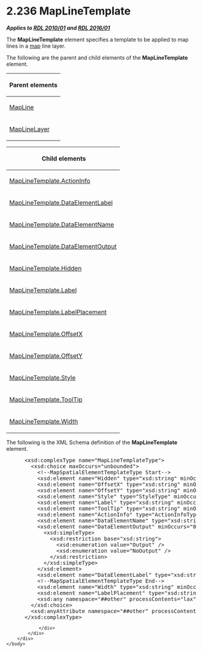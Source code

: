 <html dir="LTR" xmlns:mshelp="http://msdn.microsoft.com/mshelp" xmlns:ddue="http://ddue.schemas.microsoft.com/authoring/2003/5" xmlns:xlink="http://www.w3.org/1999/xlink" xmlns:tool="http://www.microsoft.com/tooltip">
    <head>
        <meta http-equiv="Content-Type" content="text/html; CHARSET=utf-8"></meta>
        <meta name="save" content="history"></meta>
        <title>2.236 MapLineTemplate</title>
        <xml>
            <mshelp:toctitle title="2.236 MapLineTemplate"></mshelp:toctitle>
            <mshelp:rltitle title="[MS-RDL]: MapLineTemplate"></mshelp:rltitle>
            <mshelp:keyword index="A" term="37e2d016-be53-44eb-a5ae-5a01d6400909"></mshelp:keyword>
            <mshelp:attr name="DCSext.ContentType" value="open specification"></mshelp:attr>
            <mshelp:attr name="AssetID" value="37e2d016-be53-44eb-a5ae-5a01d6400909"></mshelp:attr>
            <mshelp:attr name="TopicType" value="kbRef"></mshelp:attr>
            <mshelp:attr name="DCSext.Title" value="[MS-RDL]: MapLineTemplate" />
        </xml>
    </head>
    <body>
        <div id="header">
            <h1 class="heading">2.236 MapLineTemplate</h1>
        </div>
        <div id="mainSection">
            <div id="mainBody">
                <div id="allHistory" class="saveHistory"></div>
                <div id="sectionSection0" class="section" name="collapseableSection">
                    

<p><b><i>Applies to </i></b><a href="3428e690-a348-4ec7-8a6a-8efb42d2cdee.html"><b><i>RDL 2010/01</i></b></a><b><i>
and </i></b><a href="52ce3983-2bfc-4e72-9359-42aaf5fe4509.html"><b><i>RDL 2016/01</i></b></a></p>

<p>The <b>MapLineTemplate</b> element specifies a template to
be applied to map lines in a <a href="b2482b3f-74ab-4ca8-a9e5-c07955011743.html#gt_173464f7-c0e8-4181-941a-f7df6725be5a">map</a>
line layer.</p>

<p>The following are the parent and child elements of the <b>MapLineTemplate</b>
element.</p>

<table>
 <thead>
  <tr>
   <th>
   <p>Parent elements</p>
   </th>
  </tr>
 </thead>
 <tr>
  <td>
  <p><a href="848562bc-c49f-443c-8002-ae8d395f9fde.html">MapLine</a></p>
  </td>
 </tr>
 <tr>
  <td>
  <p><a href="8681b1dc-d73e-4d35-b4fa-f7f459d4a304.html">MapLineLayer</a></p>
  </td>
 </tr>
</table>

<p> </p>

<table>
 <thead>
  <tr>
   <th>
   <p> Child elements</p>
   </th>
  </tr>
 </thead>
 <tr>
  <td>
  <p><a href="5ab51cf5-fa4f-4742-8db5-91f7a517cc50.html">MapLineTemplate.ActionInfo</a></p>
  </td>
 </tr>
 <tr>
  <td>
  <p><a href="41d34ea2-606e-4e5a-86f4-220afd3c65d6.html">MapLineTemplate.DataElementLabel</a></p>
  </td>
 </tr>
 <tr>
  <td>
  <p><a href="2c46282c-51a3-4ab3-be7b-42d79c8a7a3d.html">MapLineTemplate.DataElementName</a></p>
  </td>
 </tr>
 <tr>
  <td>
  <p><a href="594d219f-d20c-4ae1-90d5-5445e29e03e1.html">MapLineTemplate.DataElementOutput</a></p>
  </td>
 </tr>
 <tr>
  <td>
  <p><a href="81f42d9e-5b8d-4a1e-b454-0644089cfeb1.html">MapLineTemplate.Hidden</a></p>
  </td>
 </tr>
 <tr>
  <td>
  <p><a href="79987dab-fc00-40ce-bfa7-3f727478b241.html">MapLineTemplate.Label</a></p>
  </td>
 </tr>
 <tr>
  <td>
  <p><a href="2f5bc224-293f-481b-84d2-b885cb1ab33a.html">MapLineTemplate.LabelPlacement</a></p>
  </td>
 </tr>
 <tr>
  <td>
  <p><a href="a14d4995-4949-404b-99c6-e51e70671569.html">MapLineTemplate.OffsetX</a></p>
  </td>
 </tr>
 <tr>
  <td>
  <p><a href="86d43161-0eff-42c5-b2ce-e23d76286944.html">MapLineTemplate.OffsetY</a></p>
  </td>
 </tr>
 <tr>
  <td>
  <p><a href="2635ee1b-d96a-4027-8737-30a780092e91.html">MapLineTemplate.Style</a></p>
  </td>
 </tr>
 <tr>
  <td>
  <p><a href="c6b54e87-d95c-4bf3-bcec-5171be36e411.html">MapLineTemplate.ToolTip</a></p>
  </td>
 </tr>
 <tr>
  <td>
  <p><a href="b716b6cd-bb27-4832-8a2e-0fdfb0f148ab.html">MapLineTemplate.Width</a></p>
  </td>
 </tr>
</table>

<p>The following is the XML Schema definition of the <b>MapLineTemplate</b>
element.           </p>

<dl>
<dd>
<div><pre> &lt;xsd:complexType name=&quot;MapLineTemplateType&quot;&gt;
   &lt;xsd:choice maxOccurs=&quot;unbounded&quot;&gt;
     &lt;!--MapSpatialElementTemplateType Start--&gt;
     &lt;xsd:element name=&quot;Hidden&quot; type=&quot;xsd:string&quot; minOccurs=&quot;0&quot; /&gt;
     &lt;xsd:element name=&quot;OffsetX&quot; type=&quot;xsd:string&quot; minOccurs=&quot;0&quot; /&gt;
     &lt;xsd:element name=&quot;OffsetY&quot; type=&quot;xsd:string&quot; minOccurs=&quot;0&quot; /&gt;
     &lt;xsd:element name=&quot;Style&quot; type=&quot;StyleType&quot; minOccurs=&quot;0&quot; /&gt;
     &lt;xsd:element name=&quot;Label&quot; type=&quot;xsd:string&quot; minOccurs=&quot;0&quot; /&gt;
     &lt;xsd:element name=&quot;ToolTip&quot; type=&quot;xsd:string&quot; minOccurs=&quot;0&quot; /&gt;
     &lt;xsd:element name=&quot;ActionInfo&quot; type=&quot;ActionInfoType&quot; minOccurs=&quot;0&quot; /&gt;
     &lt;xsd:element name=&quot;DataElementName&quot; type=&quot;xsd:string&quot; minOccurs=&quot;0&quot; /&gt;
     &lt;xsd:element name=&quot;DataElementOutput&quot; minOccurs=&quot;0&quot;&gt;
       &lt;xsd:simpleType&gt;
         &lt;xsd:restriction base=&quot;xsd:string&quot;&gt;
           &lt;xsd:enumeration value=&quot;Output&quot; /&gt;
           &lt;xsd:enumeration value=&quot;NoOutput&quot; /&gt;
         &lt;/xsd:restriction&gt;
       &lt;/xsd:simpleType&gt;
     &lt;/xsd:element&gt;
     &lt;xsd:element name=&quot;DataElementLabel&quot; type=&quot;xsd:string&quot; minOccurs=&quot;0&quot; /&gt;
     &lt;!--MapSpatialElementTemplateType End--&gt;
     &lt;xsd:element name=&quot;Width&quot; type=&quot;xsd:string&quot; minOccurs=&quot;0&quot; /&gt;
     &lt;xsd:element name=&quot;LabelPlacement&quot; type=&quot;xsd:string&quot; minOccurs=&quot;0&quot; /&gt;
     &lt;xsd:any namespace=&quot;##other&quot; processContents=&quot;lax&quot; /&gt;
   &lt;/xsd:choice&gt;
   &lt;xsd:anyAttribute namespace=&quot;##other&quot; processContents=&quot;lax&quot; /&gt;
 &lt;/xsd:complexType&gt;
</pre></div>
</dd></dl>


                </div>
            </div>
        </div>
    </body>
</html>
